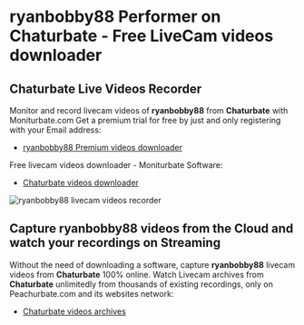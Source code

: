 # ryanbobby88 Performer on Chaturbate - Free LiveCam videos downloader

## Chaturbate Live Videos Recorder

Monitor and record livecam videos of **ryanbobby88** from **Chaturbate** with Moniturbate.com
Get a premium trial for free by just and only registering with your Email address:
* [ryanbobby88 Premium videos downloader](https://moniturbate.com/request-demo-licence-key.html)

Free livecam videos downloader - Moniturbate Software:
* [Chaturbate videos downloader](https://moniturbate.com/moniturbate-download-software.html)

![ryanbobby88 livecam videos recorder](https://peachurnet.com/templates/moniturbate-software.png)


## Capture ryanbobby88 videos from the Cloud and watch your recordings on Streaming

Without the need of downloading a software, capture **ryanbobby88** livecam videos from **Chaturbate** 100% online.
Watch Livecam archives from **Chaturbate** unlimitedly from thousands of existing recordings, only on Peachurbate.com and its websites network:
* [Chaturbate videos archives](https://peachurnet.com/)